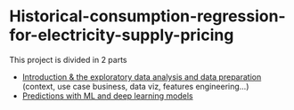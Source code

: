 # Historical-consumption-regression-for-electricity-supply-pricing  

This project is divided in 2 parts
* [Introduction & the exploratory data analysis and data preparation](https://github.com/obrunet/E.N.S_Data_Challenges/blob/master/Historical-consumption-regression-for-electricity-supply-pricing-master/project/1.intro_EDA.ipynb) (context, use case business, data viz, features engineering...)
* [Predictions with ML and deep learning models](https://github.com/obrunet/E.N.S_Data_Challenges/blob/master/Historical-consumption-regression-for-electricity-supply-pricing-master/project/2.predictions_ml_models.ipynb)
